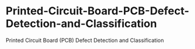 # Printed-Circuit-Board-PCB-Defect-Detection-and-Classification
Printed Circuit Board (PCB) Defect Detection and Classification
